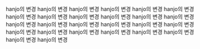 hanjo의 변경
hanjo의 변경
hanjo의 변경
hanjo의 변경
hanjo의 변경
hanjo의 변경
hanjo의 변경
hanjo의 변경
hanjo의 변경
hanjo의 변경
hanjo의 변경
hanjo의 변경
hanjo의 변경
hanjo의 변경
hanjo의 변경
hanjo의 변경
hanjo의 변경
hanjo의 변경
hanjo의 변경
hanjo의 변경
hanjo의 변경
hanjo의 변경
hanjo의 변경
hanjo의 변경
hanjo의 변경
hanjo의 변경
